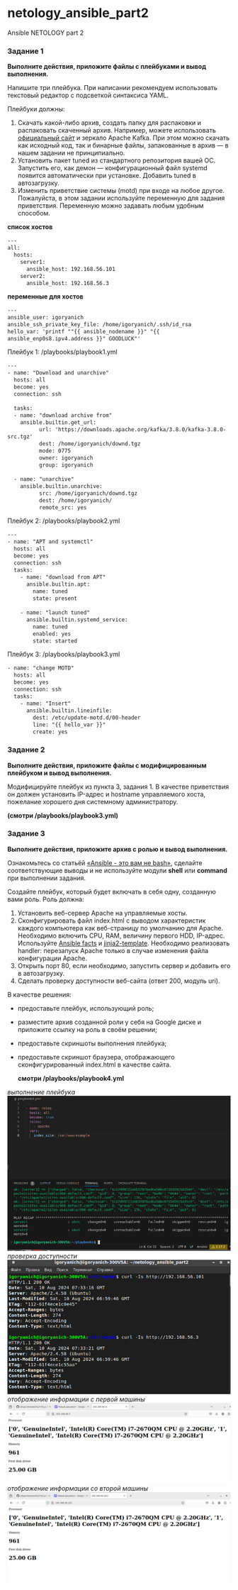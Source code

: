 # netology_ansible_part2
Ansible NETOLOGY part 2

### Задание 1

**Выполните действия, приложите файлы с плейбуками и вывод выполнения.**

Напишите три плейбука. При написании рекомендуем использовать текстовый редактор с подсветкой синтаксиса YAML.

Плейбуки должны: 

1. Скачать какой-либо архив, создать папку для распаковки и распаковать скаченный архив. Например, можете использовать [официальный сайт](https://kafka.apache.org/downloads) и зеркало Apache Kafka. При этом можно скачать как исходный код, так и бинарные файлы, запакованные в архив — в нашем задании не принципиально.
2. Установить пакет tuned из стандартного репозитория вашей ОС. Запустить его, как демон — конфигурационный файл systemd появится автоматически при установке. Добавить tuned в автозагрузку.
3. Изменить приветствие системы (motd) при входе на любое другое. Пожалуйста, в этом задании используйте переменную для задания приветствия. Переменную можно задавать любым удобным способом.

**список хостов**

```
---
all:
  hosts:
    server1:
      ansible_host: 192.168.56.101
    server2:
      ansible_host: 192.168.56.3
```

**переменные для хостов**

```
---
ansible_user: igoryanich
ansible_ssh_private_key_file: /home/igoryanich/.ssh/id_rsa
hello_var: 'printf ""{{ ansible_nodename }}" "{{ ansible_enp0s8.ipv4.address }}" GOODLUCK"'
```

Плейбук 1:
/playbooks/playbook1.yml

```
---
- name: "Download and unarchive"
  hosts: all
  become: yes
  connection: ssh
  
  tasks:
  - name: "download archive from"
    ansible.builtin.get_url:
          url: 'https://downloads.apache.org/kafka/3.8.0/kafka-3.8.0-src.tgz'
          dest: /home/igoryanich/downd.tgz
          mode: 0775
          owner: igoryanich
          group: igoryanich

  - name: "unarchive"
    ansible.builtin.unarchive:
          src: /home/igoryanich/downd.tgz
          dest: /home/igoryanich/
          remote_src: yes
```

Плейбук 2:
/playbooks/playbook2.yml

```
---
- name: "APT and systemctl"
  hosts: all
  become: yes
  connection: ssh
  tasks:
    - name: "download from APT"
      ansible.builtin.apt:
        name: tuned
        state: present

    - name: "launch tuned"
      ansible.builtin.systemd_service:
        name: tuned
        enabled: yes
        state: started
```
Плейбук 3:
/playbooks/playbook3.yml

```
- name: "change MOTD"
  hosts: all
  become: yes
  connection: ssh
  tasks:
    - name: "Insert"
      ansible.builtin.lineinfile:
        dest: /etc/update-motd.d/00-header
        line: "{{ hello_var }}"
        create: yes
```

### Задание 2

**Выполните действия, приложите файлы с модифицированным плейбуком и вывод выполнения.** 

Модифицируйте плейбук из пункта 3, задания 1. В качестве приветствия он должен установить IP-адрес и hostname управляемого хоста, пожелание хорошего дня системному администратору. 

**(смотри /playbooks/playbook3.yml)**


### Задание 3

**Выполните действия, приложите архив с ролью и вывод выполнения.**

Ознакомьтесь со статьёй [«Ansible - это вам не bash»](https://habr.com/ru/post/494738/), сделайте соответствующие выводы и не используйте модули **shell** или **command** при выполнении задания.

Создайте плейбук, который будет включать в себя одну, созданную вами роль. Роль должна:

1. Установить веб-сервер Apache на управляемые хосты.
2. Сконфигурировать файл index.html c выводом характеристик каждого компьютера как веб-страницу по умолчанию для Apache. Необходимо включить CPU, RAM, величину первого HDD, IP-адрес.
Используйте [Ansible facts](https://docs.ansible.com/ansible/latest/playbook_guide/playbooks_vars_facts.html) и [jinja2-template](https://linuxways.net/centos/how-to-use-the-jinja2-template-in-ansible/). Необходимо реализовать handler: перезапуск Apache только в случае изменения файла конфигурации Apache.
4. Открыть порт 80, если необходимо, запустить сервер и добавить его в автозагрузку.
5. Сделать проверку доступности веб-сайта (ответ 200, модуль uri).

В качестве решения:
- предоставьте плейбук, использующий роль;
- разместите архив созданной роли у себя на Google диске и приложите ссылку на роль в своём решении;
- предоставьте скриншоты выполнения плейбука;
- предоставьте скриншот браузера, отображающего сконфигурированный index.html в качестве сайта.

  **смотри /playbooks/playbook4.yml**

*выполнение плейбука*
![img1](https://github.com/igoryanich94/netology_ansible_part2/blob/main/playbooks/img/img1.png)  
*проверка доступности*
![img2](https://github.com/igoryanich94/netology_ansible_part2/blob/main/playbooks/img/img2.png)
*отображение информации с первой машины*
![img3](https://github.com/igoryanich94/netology_ansible_part2/blob/main/playbooks/img/img3.png)
*отображение информации со второй машины*
![img4](https://github.com/igoryanich94/netology_ansible_part2/blob/main/playbooks/img/img4.png)

  

